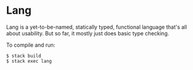 Lang
====
Lang is a yet-to-be-named, statically typed, functional language that's all
about usability. But so far, it mostly just does basic type checking.

To compile and run:

```shell
$ stack build
$ stack exec lang
```

